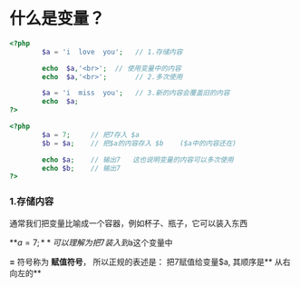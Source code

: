 # 什么是变量？

```php
<?php
        $a = 'i  love  you';   // 1.存储内容

        echo  $a,'<br>';  // 使用变量中的内容
        echo  $a,'<br>';       // 2.多次使用

        $a = 'i  miss  you';   // 3.新的内容会覆盖旧的内容
        echo  $a;
?>
```

```php
<?php
        $a = 7;     // 把7存入 $a
        $b = $a;    // 把$a的内容存入 $b    ($a中的内容还在)

        echo $a;    // 输出7   这也说明变量的内容可以多次使用
        echo $b;    // 输出7
?>
```

### 1.存储内容

通常我们把变量比喻成一个容器，例如杯子、瓶子，它可以装入东西

**$a = 7;**   可以理解为把 7 装入到$a这个变量中

**=** 符号称为 **赋值符号**， 所以正规的表述是：  把7赋值给变量$a, 其顺序是** 从右向左的**

